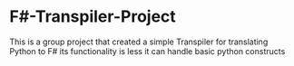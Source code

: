 # F#-Transpiler-Project
This is a group project that created a simple Transpiler for translating Python to F#
its functionality is less it can handle basic python constructs

